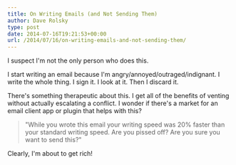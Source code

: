 ```yaml
---
title: On Writing Emails (and Not Sending Them)
author: Dave Rolsky
type: post
date: 2014-07-16T19:21:53+00:00
url: /2014/07/16/on-writing-emails-and-not-sending-them/
---
```


I suspect I'm not the only person who does this.

I start writing an email because I'm angry/annoyed/outraged/indignant. I write the whole thing. I
sign it. I look at it. Then I discard it.

There's something therapeutic about this. I get all of the benefits of venting without actually
escalating a conflict. I wonder if there's a market for an email client app or plugin that helps
with this?

> "While you wrote this email your writing speed was 20% faster than your standard writing speed.
> Are you pissed off? Are you sure you want to send this?"

Clearly, I'm about to get rich!
